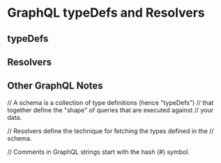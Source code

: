 # GraphQL typeDefs and Resolvers

## typeDefs

## Resolvers

## Other GraphQL Notes

// A schema is a collection of type definitions (hence "typeDefs")
// that together define the "shape" of queries that are executed against
// your data.

// Resolvers define the technique for fetching the types defined in the
// schema.

// Comments in GraphQL strings start with the hash (#) symbol.
